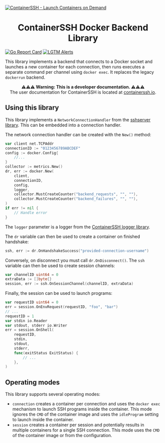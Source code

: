 [![ContainerSSH - Launch Containers on Demand](https://containerssh.github.io/images/logo-for-embedding.svg)](https://containerssh.github.io/)

<!--suppress HtmlDeprecatedAttribute -->
<h1 align="center">ContainerSSH Docker Backend Library</h1>

[![Go Report Card](https://goreportcard.com/badge/github.com/containerssh/docker?style=for-the-badge)](https://goreportcard.com/report/github.com/containerssh/docker)
[![LGTM Alerts](https://img.shields.io/lgtm/alerts/github/ContainerSSH/docker?style=for-the-badge)](https://lgtm.com/projects/g/ContainerSSH/docker/)

This library implements a backend that connects to a Docker socket and launches a new container for each connection, then runs executes a separate command per channel using `docker exec`. It replaces the legacy `dockerrun` backend.

<p align="center"><strong>⚠⚠⚠ Warning: This is a developer documentation. ⚠⚠⚠</strong><br />The user documentation for ContainerSSH is located at <a href="https://containerssh.io">containerssh.io</a>.</p>

## Using this library

This library implements a `NetworkConnectionHandler` from the [sshserver library](https://github.com/containerssh/sshserver). This can be embedded into a connection handler.

The network connection handler can be created with the `New()` method:

```go
var client net.TCPAddr
connectionID := "0123456789ABCDEF"
config := docker.Config{
    //...
}
collector := metrics.New()
dr, err := docker.New(
    client,
    connectionID,
    config,
    logger,
    collector.MustCreateCounter("backend_requests", "", ""),
    collector.MustCreateCounter("backend_failures", "", ""),
)
if err != nil {
    // Handle error
}
```

The `logger` parameter is a logger from the [ContainerSSH logger library](https://github.com/containerssh/containerssh/log).

The `dr` variable can then be used to create a container on finished handshake:

```go
ssh, err := dr.OnHandshakeSuccess("provided-connection-username")
```

Conversely, on disconnect you must call `dr.OnDisconnect()`. The `ssh` variable can then be used to create session channels:

```go
var channelID uint64 = 0
extraData := []byte{}
session, err := ssh.OnSessionChannel(channelID, extraData)
```

Finally, the session can be used to launch programs:

```go
var requestID uint64 = 0
err = session.OnEnvRequest(requestID, "foo", "bar")
// ...
requestID = 1
var stdin io.Reader
var stdout, stderr io.Writer
err = session.OnShell(
    requestID,
    stdin,
    stdout,
    stderr,
    func(exitStatus ExitStatus) {
        // ...
    },
)
```

## Operating modes

This library supports several operating modes:

- `connection` creates a container per connection and uses the `docker exec` mechanism to launch SSH programs inside the container. This mode ignores the `CMD` of the container image and uses the `idleProgram` setting to launch inside the container.
- `session` creates a container per session and potentially results in multiple containers for a single SSH connection. This mode uses the `CMD` of the container image or from the configuration.
